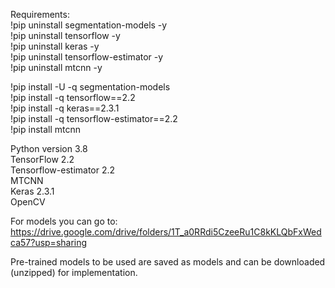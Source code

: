Requirements: <br />
!pip uninstall segmentation-models -y <br />
!pip uninstall tensorflow -y <br />
!pip uninstall keras -y <br />
!pip uninstall tensorflow-estimator -y <br />
!pip uninstall mtcnn -y <br />

!pip install -U -q segmentation-models <br />
!pip install -q tensorflow==2.2 <br />
!pip install -q keras==2.3.1 <br />
!pip install -q tensorflow-estimator==2.2 <br />
!pip install mtcnn
 
Python version 3.8 <br />
TensorFlow 2.2 <br />
Tensorflow-estimator 2.2 <br />
MTCNN <br />
Keras 2.3.1 <br />
OpenCV <br />

For models you can go to: <br />
https://drive.google.com/drive/folders/1T_a0RRdi5CzeeRu1C8kKLQbFxWedca57?usp=sharing  <br />

Pre-trained models to be used are saved as models and can be downloaded (unzipped) for implementation.
